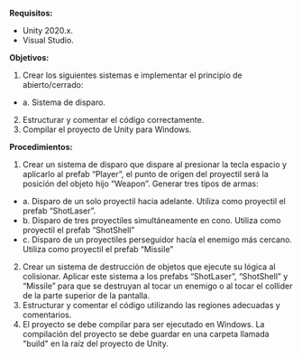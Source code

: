 **Requisitos:**
- Unity 2020.x.
- Visual Studio.

**Objetivos:**
1. Crear los siguientes sistemas e implementar el principio de abierto/cerrado:
* a.  Sistema de disparo.
2. Estructurar y comentar el código correctamente.
3. Compilar el proyecto de Unity para Windows.


**Procedimientos:**
1. Crear un sistema de disparo que dispare al presionar la tecla espacio y aplicarlo al prefab “Player”, el punto de origen del proyectil será la posición del objeto hijo “Weapon”. Generar tres tipos de armas:
* a.  Disparo de un solo proyectil hacia adelante. Utiliza como proyectil el prefab “ShotLaser”.
* b.  Disparo de tres proyectiles simultáneamente en cono. Utiliza como proyectil el prefab “ShotShell”
* c.  Disparo de un proyectiles perseguidor hacía el enemigo más cercano. Utiliza como proyectil el prefab “Missile”
2. Crear un sistema de destrucción de objetos que ejecute su lógica al colisionar. Aplicar este sistema a los prefabs “ShotLaser”, “ShotShell” y “Missile” para que se destruyan al tocar un enemigo o al tocar el collider de la parte superior de la pantalla.
3. Estructurar y comentar el código utilizando las regiones adecuadas y comentarios.
4. El proyecto se debe compilar para ser ejecutado en Windows. La compilación del proyecto se debe guardar en una carpeta llamada "build" en la raíz del proyecto de Unity.